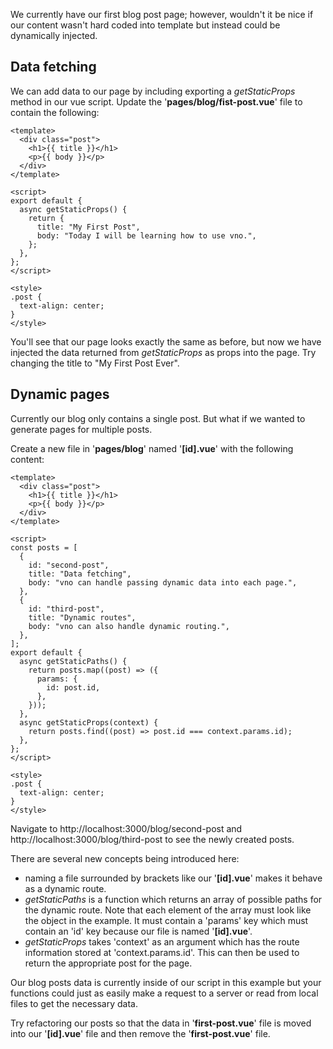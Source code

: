 We currently have our first blog post page; however, wouldn't it be nice if our content wasn't hard coded into template but instead could be dynamically injected.

## Data fetching

We can add data to our page by including exporting a *getStaticProps* method in our vue script. Update the '**pages/blog/fist-post.vue**' file to contain the following:

```
<template>
  <div class="post">
    <h1>{{ title }}</h1>
    <p>{{ body }}</p>
  </div>
</template>

<script>
export default {
  async getStaticProps() {
    return {
      title: "My First Post",
      body: "Today I will be learning how to use vno.",
    };
  },
};
</script>

<style>
.post {
  text-align: center;
}
</style>
```

You'll see that our page looks exactly the same as before, but now we have injected the data returned from *getStaticProps* as props into the page. Try changing the title to "My First Post Ever".

## Dynamic pages

Currently our blog only contains a single post. But what if we wanted to generate pages for multiple posts.

Create a new file in '**pages/blog**' named '**[id].vue**' with the following content:

```
<template>
  <div class="post">
    <h1>{{ title }}</h1>
    <p>{{ body }}</p>
  </div>
</template>

<script>
const posts = [
  {
    id: "second-post",
    title: "Data fetching",
    body: "vno can handle passing dynamic data into each page.",
  },
  {
    id: "third-post",
    title: "Dynamic routes",
    body: "vno can also handle dynamic routing.",
  },
];
export default {
  async getStaticPaths() {
    return posts.map((post) => ({
      params: {
        id: post.id,
      },
    }));
  },
  async getStaticProps(context) {
    return posts.find((post) => post.id === context.params.id);
  },
};
</script>

<style>
.post {
  text-align: center;
}
</style>
```

Navigate to http://localhost:3000/blog/second-post and http://localhost:3000/blog/third-post to see the newly created posts.

There are several new concepts being introduced here:
- naming a file surrounded by brackets like our '**[id].vue**' makes it behave as a dynamic route.
- *getStaticPaths* is a function which returns an array of possible paths for the dynamic route. Note that each element of the array must look like the object in the example. It must contain a 'params' key which must contain an 'id' key because our file is named '**[id].vue**'.
- *getStaticProps* takes 'context' as an argument which has the route information stored at 'context.params.id'. This can then be used to return the appropriate post for the page.

Our blog posts data is currently inside of our script in this example but your functions could just as easily make a request to a server or read from local files to get the necessary data.

Try refactoring our posts so that the data in '**first-post.vue**' file is moved into our '**[id].vue**' file and then remove the '**first-post.vue**' file.
